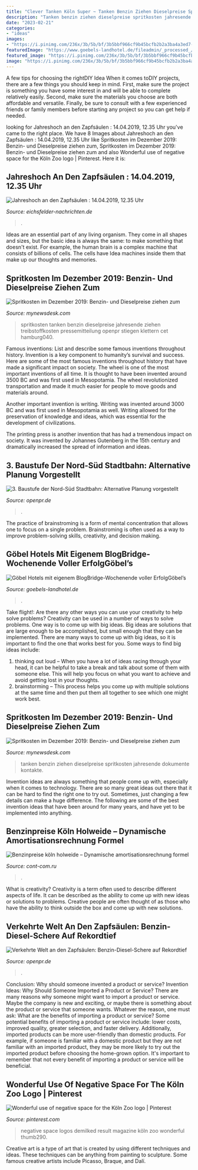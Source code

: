```yaml
---
title: "Clever Tanken Köln Super ~ Tanken Benzin Ziehen Dieselpreise Spritkosten Jahresende Dokumente Kontakte"
description: "Tanken benzin ziehen dieselpreise spritkosten jahresende dokumente kontakte"
date: "2023-02-21"
categories:
- "ideas"
images:
- "https://i.pinimg.com/236x/3b/5b/bf/3b5bbf966cf9b45bcfb2b2a3ba4a3ed7--negative-space-google-images.jpg"
featuredImage: "https://www.goebels-landhotel.de/fileadmin/_processed_/4/2/csm_2013-Bavaria-Stadl-aussen_I_b1ae7c7c64.jpg"
featured_image: "https://i.pinimg.com/236x/3b/5b/bf/3b5bbf966cf9b45bcfb2b2a3ba4a3ed7--negative-space-google-images.jpg"
image: "https://i.pinimg.com/236x/3b/5b/bf/3b5bbf966cf9b45bcfb2b2a3ba4a3ed7--negative-space-google-images.jpg"
---
```



A few tips for choosing the rightDIY Idea
When it comes toDIY projects, there are a few things you should keep in mind. First, make sure the project is something you have some interest in and will be able to complete relatively easily. Second, make sure the materials you choose are both affordable and versatile. Finally, be sure to consult with a few experienced friends or family members before starting any project so you can get help if needed.

	

		
looking for Jahreshoch an den Zapfsäulen : 14.04.2019, 12.35 Uhr you've came to the right place. We have 8 Images about Jahreshoch an den Zapfsäulen : 14.04.2019, 12.35 Uhr like Spritkosten im Dezember 2019: Benzin- und Dieselpreise ziehen zum, Spritkosten im Dezember 2019: Benzin- und Dieselpreise ziehen zum and also Wonderful use of negative space for the Köln Zoo logo | Pinterest. Here it is:
		
    
## Jahreshoch An Den Zapfsäulen : 14.04.2019, 12.35 Uhr

<img loading=lazy src="https://www.eichsfelder-nachrichten.de/_daten/cache/1024_553936_0413_34733684.jpg" onerror="this.onerror=null;this.src='https://tse2.mm.bing.net/th?id=OIP.vvtYPZAaQ7BIraIQK8A-vwHaHa&amp;pid=15.1';" alt="Jahreshoch an den Zapfsäulen : 14.04.2019, 12.35 Uhr">

_Source: eichsfelder-nachrichten.de_

>. 

	

Ideas are an essential part of any living organism. They come in all shapes and sizes, but the basic idea is always the same: to make something that doesn't exist. For example, the human brain is a complex machine that consists of billions of cells. The cells have Idea machines inside them that make up our thoughts and memories.

    
## Spritkosten Im Dezember 2019: Benzin- Und Dieselpreise Ziehen Zum

<img loading=lazy src="http://resources.mynewsdesk.com/image/upload/c_limit,dpr_auto,f_auto,h_700,q_auto,w_auto/qcjai1k7ah2hek9tvren.jpg" onerror="this.onerror=null;this.src='https://tse4.mm.bing.net/th?id=OIP.vmpKJ0meRafvt6lJK61s5gHaHa&amp;pid=15.1';" alt="Spritkosten im Dezember 2019: Benzin- und Dieselpreise ziehen zum">

_Source: mynewsdesk.com_

>spritkosten tanken benzin dieselpreise jahresende ziehen treibstoffkosten pressemitteilung openpr stiegen klettern cet hamburg040. 

	

Famous inventions: List and describe some famous inventions throughout history.
Invention is a key component to humanity’s survival and success. Here are some of the most famous inventions throughout history that have made a significant impact on society.
The wheel is one of the most important inventions of all time. It is thought to have been invented around 3500 BC and was first used in Mesopotamia. The wheel revolutionized transportation and made it much easier for people to move goods and materials around.

Another important invention is writing. Writing was invented around 3000 BC and was first used in Mesopotamia as well. Writing allowed for the preservation of knowledge and ideas, which was essential for the development of civilizations.

The printing press is another invention that has had a tremendous impact on society. It was invented by Johannes Gutenberg in the 15th century and dramatically increased the spread of information and ideas.

    
## 3. Baustufe Der Nord-Süd Stadtbahn: Alternative Planung Vorgestellt

<img loading=lazy src="https://cdn.openpr.de/pressemitteilung/4/a/e/4aef6ea3.500x375.jpg" onerror="this.onerror=null;this.src='https://tse1.mm.bing.net/th?id=OIP.Y5N4pQi_6S0zI4sNit0BmAHaE7&amp;pid=15.1';" alt="3. Baustufe der Nord-Süd Stadtbahn: Alternative Planung vorgestellt">

_Source: openpr.de_

>. 

	

The practice of brainstroming is a form of mental concentration that allows one to focus on a single problem. Brainstroming is often used as a way to improve problem-solving skills, creativity, and decision making.

    
## Göbel Hotels Mit Eigenem BlogBridge-Wochenende Voller ErfolgGöbel’s

<img loading=lazy src="https://www.goebels-landhotel.de/fileadmin/_processed_/4/2/csm_2013-Bavaria-Stadl-aussen_I_b1ae7c7c64.jpg" onerror="this.onerror=null;this.src='https://tse4.mm.bing.net/th?id=OIP.t6ch1UyO_q90h3SFQ-wwRAHaFJ&amp;pid=15.1';" alt="Göbel Hotels mit eigenem BlogBridge-Wochenende voller ErfolgGöbel’s">

_Source: goebels-landhotel.de_

>. 

	

Take flight!: Are there any other ways you can use your creativity to help solve problems?
Creativity can be used in a number of ways to solve problems. One way is to come up with big ideas. Big ideas are solutions that are large enough to be accomplished, but small enough that they can be implemented. There are many ways to come up with big ideas, so it is important to find the one that works best for you. Some ways to find big ideas include: 
1) thinking out loud – When you have a lot of ideas racing through your head, it can be helpful to take a break and talk about some of them with someone else. This will help you focus on what you want to achieve and avoid getting lost in your thoughts. 
2) brainstorming – This process helps you come up with multiple solutions at the same time and then put them all together to see which one might work best.

    
## Spritkosten Im Dezember 2019: Benzin- Und Dieselpreise Ziehen Zum

<img loading=lazy src="http://resources.mynewsdesk.com/image/upload/t_next_gen_logo_limit_x2/rszvcdgl7qcm35odc4wl.jpg" onerror="this.onerror=null;this.src='https://tse4.mm.bing.net/th?id=OIP.zGS2z3ILV2dSrTLTG_h_5gAAAA&amp;pid=15.1';" alt="Spritkosten im Dezember 2019: Benzin- und Dieselpreise ziehen zum">

_Source: mynewsdesk.com_

>tanken benzin ziehen dieselpreise spritkosten jahresende dokumente kontakte. 

	

Invention ideas are always something that people come up with, especially when it comes to technology. There are so many great ideas out there that it can be hard to find the right one to try out. Sometimes, just changing a few details can make a huge difference. The following are some of the best invention ideas that have been around for many years, and have yet to be implemented into anything.

    
## Benzinpreise Köln Holweide – Dynamische Amortisationsrechnung Formel

<img loading=lazy src="http://www.kliniken-koeln.de/upload/Portrait/Urologie_Holweide_JL_2642.jpg" onerror="this.onerror=null;this.src='https://tse1.mm.bing.net/th?id=OIP.Z9XzWxbFJ2Jq5zK3-pM1RgHaGg&amp;pid=15.1';" alt="Benzinpreise köln holweide – Dynamische amortisationsrechnung formel">

_Source: cont-com.ru_

>. 

	

What is creativity?
Creativity is a term often used to describe different aspects of life. It can be described as the ability to come up with new ideas or solutions to problems. Creative people are often thought of as those who have the ability to think outside the box and come up with new solutions.

    
## Verkehrte Welt An Den Zapfsäulen: Benzin-Diesel-Schere Auf Rekordtief

<img loading=lazy src="https://cdn.openpr.de/pressemitteilung/9/e/a/9ea96ea3.600x400.jpg" onerror="this.onerror=null;this.src='https://tse3.mm.bing.net/th?id=OIP.f0t-pclOiFccBTN7jnhT7AAAAA&amp;pid=15.1';" alt="Verkehrte Welt an den Zapfsäulen: Benzin-Diesel-Schere auf Rekordtief">

_Source: openpr.de_

>. 

	

Conclusion: Why should someone invented a product or service?
Invention Ideas: Why Should Someone Imported a Product or Service?
There are many reasons why someone might want to import a product or service. Maybe the company is new and exciting, or maybe there is something about the product or service that someone wants. Whatever the reason, one must ask: What are the benefits of importing a product or service? 
Some potential benefits of importing a product or service include: lower costs, improved quality, greater selection, and faster delivery. Additionally, imported products can be more user-friendly than domestic products. For example, if someone is familiar with a domestic product but they are not familiar with an imported product, they may be more likely to try out the imported product before choosing the home-grown option. 
It's important to remember that not every benefit of importing a product or service will be beneficial.

    
## Wonderful Use Of Negative Space For The Köln Zoo Logo | Pinterest

<img loading=lazy src="https://i.pinimg.com/236x/3b/5b/bf/3b5bbf966cf9b45bcfb2b2a3ba4a3ed7--negative-space-google-images.jpg" onerror="this.onerror=null;this.src='https://tse3.mm.bing.net/th?id=OIP.ncAkvfnpkEkNlgIygVo34wAAAA&amp;pid=15.1';" alt="Wonderful use of negative space for the Köln Zoo logo | Pinterest">

_Source: pinterest.com_

>negative space logos demilked result magazine köln zoo wonderful thumb290. 

	

Creative art is a type of art that is created by using different techniques and ideas. These techniques can be anything from painting to sculpture. Some famous creative artists include Picasso, Braque, and Dalí.

